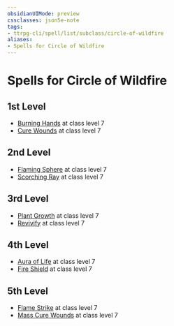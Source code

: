 ```yaml
---
obsidianUIMode: preview
cssclasses: json5e-note
tags:
- ttrpg-cli/spell/list/subclass/circle-of-wildfire
aliases:
- Spells for Circle of Wildfire
---
```

# Spells for Circle of Wildfire

## 1st Level

- [Burning Hands](Інструменти%20ДМ/CLI/spells/burning-hands-xphb.md "XPHB") at class level 7
- [Cure Wounds](Інструменти%20ДМ/CLI/spells/cure-wounds-xphb.md "XPHB") at class level 7

## 2nd Level

- [Flaming Sphere](Інструменти%20ДМ/CLI/spells/flaming-sphere-xphb.md "XPHB") at class level 7
- [Scorching Ray](Інструменти%20ДМ/CLI/spells/scorching-ray-xphb.md "XPHB") at class level 7

## 3rd Level

- [Plant Growth](Інструменти%20ДМ/CLI/spells/plant-growth-xphb.md "XPHB") at class level 7
- [Revivify](Інструменти%20ДМ/CLI/spells/revivify-xphb.md "XPHB") at class level 7

## 4th Level

- [Aura of Life](Інструменти%20ДМ/CLI/spells/aura-of-life-xphb.md "XPHB") at class level 7
- [Fire Shield](Інструменти%20ДМ/CLI/spells/fire-shield-xphb.md "XPHB") at class level 7

## 5th Level

- [Flame Strike](Інструменти%20ДМ/CLI/spells/flame-strike-xphb.md "XPHB") at class level 7
- [Mass Cure Wounds](Інструменти%20ДМ/CLI/spells/mass-cure-wounds-xphb.md "XPHB") at class level 7